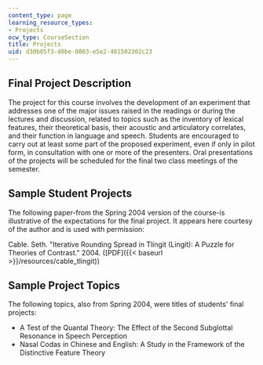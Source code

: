 ```yaml
---
content_type: page
learning_resource_types:
- Projects
ocw_type: CourseSection
title: Projects
uid: d30b05f3-d0be-0003-e5e2-481502302c23
---
```


Final Project Description
-------------------------

The project for this course involves the development of an experiment that addresses one of the major issues raised in the readings or during the lectures and discussion, related to topics such as the inventory of lexical features, their theoretical basis, their acoustic and articulatory correlates, and their function in language and speech. Students are encouraged to carry out at least some part of the proposed experiment, even if only in pilot form, in consultation with one or more of the presenters. Oral presentations of the projects will be scheduled for the final two class meetings of the semester.

Sample Student Projects
-----------------------

The following paper-from the Spring 2004 version of the course-is illustrative of the expectations for the final project. It appears here courtesy of the author and is used with permission:

Cable. Seth. "Iterative Rounding Spread in Tlingit (Lingít): A Puzzle for Theories of Contrast." 2004. ([PDF]({{< baseurl >}}/resources/cable_tlingit))

Sample Project Topics
---------------------

The following topics, also from Spring 2004, were titles of students' final projects:

*   A Test of the Quantal Theory: The Effect of the Second Subglottal Resonance in Speech Perception
*   Nasal Codas in Chinese and English: A Study in the Framework of the Distinctive Feature Theory